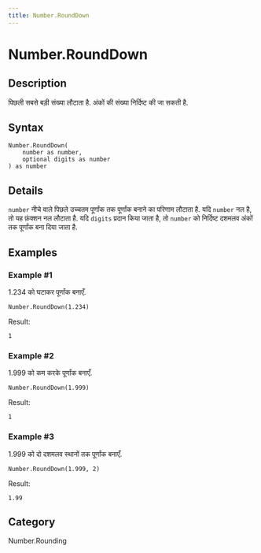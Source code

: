 ```yaml
---
title: Number.RoundDown
---
```


# Number.RoundDown


## Description

पिछली सबसे बड़ी संख्या लौटाता है. अंकों की संख्या निर्दिष्ट की जा सकती है.


## Syntax

```powerquery
Number.RoundDown(
    number as number,
    optional digits as number
) as number
```


## Details

<code>number</code> नीचे वाले पिछले उच्चतम पूर्णांक तक पूर्णांक बनाने का परिणाम लौटाता है. यदि <code>number</code> नल है, तो यह फ़ंक्शन नल लौटाता है. यदि <code>digits</code> प्रदान किया जाता है, तो <code>number</code> को निर्दिष्ट दशमलव अंकों तक पूर्णांक बना दिया जाता है. 


## Examples

### Example #1 
1.234 को घटाकर पूर्णांक बनाएँ.
```powerquery
Number.RoundDown(1.234)
```

Result: 
```powerquery
1
```


### Example #2 
1.999 को कम करके पूर्णांक बनाएँ.
```powerquery
Number.RoundDown(1.999)
```

Result: 
```powerquery
1
```


### Example #3 
1.999 को दो दशमलव स्थानों तक पूर्णांक बनाएँ.
```powerquery
Number.RoundDown(1.999, 2)
```

Result: 
```powerquery
1.99
```




## Category
Number.Rounding
